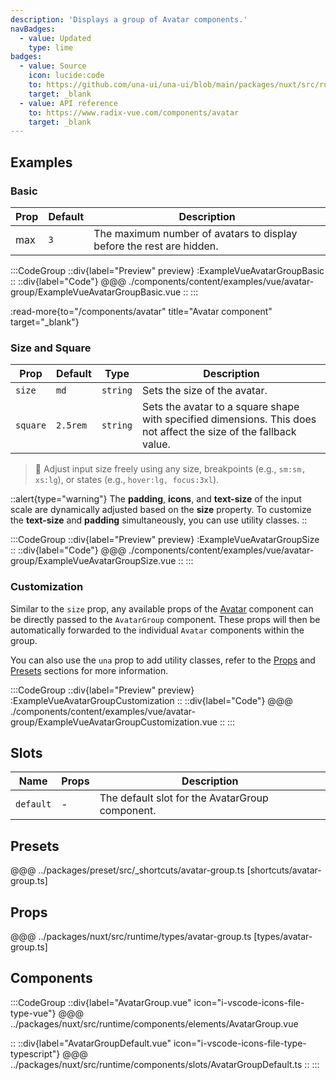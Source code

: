 ```yaml
---
description: 'Displays a group of Avatar components.'
navBadges:
  - value: Updated
    type: lime
badges:
  - value: Source
    icon: lucide:code
    to: https://github.com/una-ui/una-ui/blob/main/packages/nuxt/src/runtime/components/slots/AvatarGroupDefault.ts
    target: _blank
  - value: API reference
    to: https://www.radix-vue.com/components/avatar
    target: _blank
---
```


## Examples

### Basic

| Prop | Default | Description                                                          |
| ---- | ------- | -------------------------------------------------------------------- |
| max  | `3`     | The maximum number of avatars to display before the rest are hidden. |

:::CodeGroup
::div{label="Preview" preview}
  :ExampleVueAvatarGroupBasic
::
::div{label="Code"}
@@@ ./components/content/examples/vue/avatar-group/ExampleVueAvatarGroupBasic.vue
::
:::

:read-more{to="/components/avatar" title="Avatar component" target="_blank"}

### Size and Square

| Prop     | Default  | Type     | Description                                                                                                       |
| -------- | -------- | -------- | ----------------------------------------------------------------------------------------------------------------- |
| `size`   | `md`     | `string` | Sets the size of the avatar.                                                                                      |
| `square` | `2.5rem` | `string` | Sets the avatar to a square shape with specified dimensions. This does not affect the size of the fallback value. |

> 🚀 Adjust input size freely using any size, breakpoints (e.g., `sm:sm, xs:lg`), or states (e.g., `hover:lg, focus:3xl`).

::alert{type="warning"}
The **padding**, **icons**, and **text-size** of the input scale are dynamically adjusted based on the **size** property. To customize the **text-size** and **padding** simultaneously, you can use utility classes.
::

:::CodeGroup
::div{label="Preview" preview}
  :ExampleVueAvatarGroupSize
::
::div{label="Code"}
@@@ ./components/content/examples/vue/avatar-group/ExampleVueAvatarGroupSize.vue
::
:::

### Customization

Similar to the `size` prop, any available props of the  [Avatar](avatar) component can be directly passed to the `AvatarGroup` component. These props will then be automatically forwarded to the individual `Avatar` components within the group.

You can also use the `una` prop to add utility classes, refer to the [Props](#props) and [Presets](#presets) sections for more information.

:::CodeGroup
::div{label="Preview" preview}
  :ExampleVueAvatarGroupCustomization
::
::div{label="Code"}
@@@ ./components/content/examples/vue/avatar-group/ExampleVueAvatarGroupCustomization.vue
::
:::

## Slots

| Name      | Props | Description                                     |
| --------- | ----- | ----------------------------------------------- |
| `default` | -     | The default slot for the AvatarGroup component. |

## Presets

@@@ ../packages/preset/src/_shortcuts/avatar-group.ts [shortcuts/avatar-group.ts]

## Props

@@@ ../packages/nuxt/src/runtime/types/avatar-group.ts [types/avatar-group.ts]

## Components

:::CodeGroup
::div{label="AvatarGroup.vue" icon="i-vscode-icons-file-type-vue"}
@@@ ../packages/nuxt/src/runtime/components/elements/AvatarGroup.vue

::
::div{label="AvatarGroupDefault.vue" icon="i-vscode-icons-file-type-typescript"}
@@@ ../packages/nuxt/src/runtime/components/slots/AvatarGroupDefault.ts
::
:::
